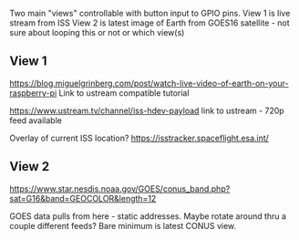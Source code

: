 Two main "views" controllable with button input to GPIO pins.
View 1 is live stream from ISS
View 2 is latest image of Earth from GOES16 satellite - not sure about looping this or not or which view(s)

## View 1
https://blog.miguelgrinberg.com/post/watch-live-video-of-earth-on-your-raspberry-pi
Link to ustream compatible tutorial

https://www.ustream.tv/channel/iss-hdev-payload
link to ustream - 720p feed available

Overlay of current ISS location?
https://isstracker.spaceflight.esa.int/

## View 2
https://www.star.nesdis.noaa.gov/GOES/conus_band.php?sat=G16&band=GEOCOLOR&length=12

GOES data pulls from here - static addresses. Maybe rotate around thru a couple different feeds?
Bare minimum is latest CONUS view.
